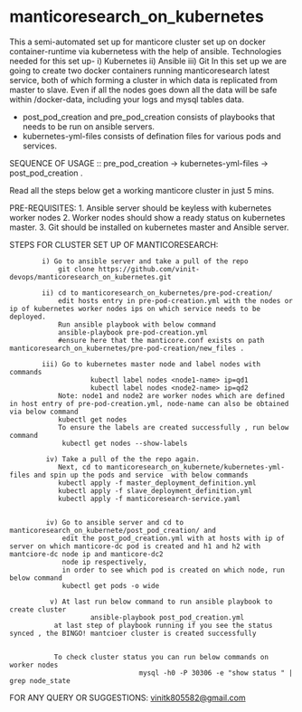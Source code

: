 # manticoresearch_on_kubernetes
This a semi-automated set up for manticore cluster set up on docker container-runtime  via kubernetess with the help of ansible.
Technologies needed for this set up-
            i) Kubernetes
            ii) Ansible
            iii) Git
In this set up we are going to create two docker containers running manticoresearch latest service, both of which forming a cluster in which data is replicated from master to slave. Even if all the nodes goes down all the data will be safe within /docker-data, including your logs and mysql tables data.

* post_pod_creation and pre_pod_creation consists of playbooks that needs to be run on ansible servers.
* kubernetes-yml-files consists of defination files for various pods and services.


SEQUENCE OF USAGE ::    pre_pod_creation -> kubernetes-yml-files -> post_pod_creation .

Read all the steps below get a working manticore cluster in just 5 mins.

PRE-REQUISITES:
            1. Ansible server should be keyless with kubernetes worker nodes
            2. Worker nodes should show a ready status on kubernetes master.
            3. Git should be installed on kubernetes master and Ansible server.


STEPS FOR CLUSTER SET UP OF MANTICORESEARCH:

            i) Go to ansible server and take a pull of the repo
                git clone https://github.com/vinit-devops/manticoresearch_on_kubernetes.git
            
            ii) cd to manticoresearch_on_kubernetes/pre-pod-creation/ 
                edit hosts entry in pre-pod-creation.yml with the nodes or ip of kubernetes worker nodes ips on which service needs to be deployed.
                Run ansible playbook with below command
                ansible-playbook pre-pod-creation.yml
                #ensure here that the manticore.conf exists on path manticoresearch_on_kubernetes/pre-pod-creation/new_files .
                        
            iii) Go to kubernetes master node and label nodes with commands
                        kubectl label nodes <node1-name> ip=qd1
                        kubectl label nodes <node2-name> ip=qd2
                Note: node1 and node2 are worker nodes which are defined in host entry of pre-pod-creation.yml, node-name can also be obtained via below command
                kubectl get nodes
                To ensure the labels are created successfully , run below command
                 kubectl get nodes --show-labels
                 
             iv) Take a pull of the the repo again.
                Next, cd to manticoresearch_on_kubernete/kubernetes-yml-files and spin up the pods and service  with below commands
                kubectl apply -f master_deployment_definition.yml
                kubectl apply -f slave_deployment_definition.yml
                kubectl apply -f manticoresearch-service.yaml
                         
            
             iv) Go to ansible server and cd to manticoresearch_on_kubernete/post_pod_creation/ and 
                 edit the post_pod_creation.yml with at hosts with ip of server on which manticore-dc pod is created and h1 and h2 with mantciore-dc node ip and manticore-dc2 
                 node ip respectively,
                 in order to see which pod is created on which node, run below command
                 kubectl get pods -o wide
                 
              v) At last run below command to run ansible playbook to create cluster
                        ansible-playbook post_pod_creation.yml
               at last step of playbook running if you see the status synced , the BINGO! mantcioer cluster is created successfully
               
               
               To check cluster status you can run below commands on worker nodes
                                    mysql -h0 -P 30306 -e "show status " | grep node_state


FOR ANY QUERY OR SUGGESTIONS: vinitk805582@gmail.com


